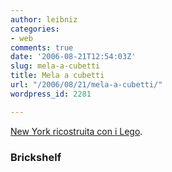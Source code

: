 ```yaml
---
author: leibniz
categories:
- web
comments: true
date: '2006-08-21T12:54:03Z'
slug: mela-a-cubetti
title: Mela a cubetti
url: "/2006/08/21/mela-a-cubetti/"
wordpress_id: 2281

---
```

[New York ricostruita con i Lego](https://www.brickshelf.com/cgi-bin/gallery.cgi?f=102673).

### Brickshelf
